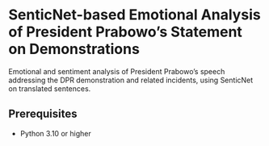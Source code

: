 # SenticNet-based Emotional Analysis of President Prabowo’s Statement on Demonstrations

Emotional and sentiment analysis of President Prabowo’s speech addressing the DPR demonstration and related incidents, using SenticNet on translated sentences.

## Prerequisites

- Python 3.10 or higher